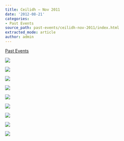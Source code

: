 ```yaml
---
title: Ceilidh – Nov 2011
date: '2012-08-21'
categories:
- Past Events
source_path: past-events/ceilidh-nov-2011/index.html
extracted_mode: article
author: admin
---
```

[Past Events](category/past-events/)

[![](/assets/images/2012/08/Ceilidh-2011-and-school-building-001-150x150.jpg)](/assets/images/2012/08/Ceilidh-2011-and-school-building-001.jpg)

[![](/assets/images/2012/08/Ceilidh-2011-and-school-building-002-150x150.jpg)](/assets/images/2012/08/Ceilidh-2011-and-school-building-002.jpg)

[![](/assets/images/2012/08/Ceilidh-2011-and-school-building-005-150x150.jpg)](/assets/images/2012/08/Ceilidh-2011-and-school-building-005.jpg)

[![](/assets/images/2012/08/Ceilidh-2011-and-school-building-023-150x150.jpg)](/assets/images/2012/08/Ceilidh-2011-and-school-building-023.jpg)

[![](/assets/images/2012/08/Ceilidh-2011-and-school-building-038-150x150.jpg)](/assets/images/2012/08/Ceilidh-2011-and-school-building-038.jpg)

[![](/assets/images/2012/08/Ceilidh-2011-and-school-building-039-150x150.jpg)](/assets/images/2012/08/Ceilidh-2011-and-school-building-039.jpg)

[![](/assets/images/2012/08/Ceilidh-2011-and-school-building-041-150x150.jpg)](/assets/images/2012/08/Ceilidh-2011-and-school-building-041.jpg)

[![](/assets/images/2012/08/Ceilidh-2011-and-school-building-047-150x150.jpg)](/assets/images/2012/08/Ceilidh-2011-and-school-building-047.jpg)

[![](/assets/images/2012/08/Ceilidh-2011-and-school-building-052-150x150.jpg)](/assets/images/2012/08/Ceilidh-2011-and-school-building-052.jpg)
